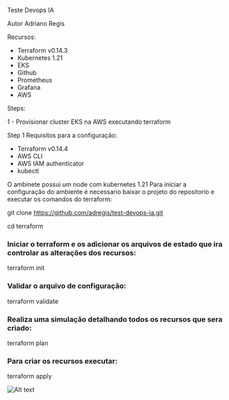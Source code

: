 Teste Devops IA 

Autor Adriano Regis

Recursos:
- Terraform v0.14.3
- Kubernetes 1.21
- EKS
- Github
- Prometheus 
- Grafana
- AWS

Steps:

1 - Provisionar cluster EKS na AWS executando terraform



Step 1
Requisitos para a configuração:
- Terraform v0.14.4
- AWS CLI
- AWS IAM authenticator
- kubectl

O ambinete possui um node com kubernetes 1.21
Para iniciar a configuração do ambiente é necessario baixar o projeto do repositorio e executar os comandos do terraform:

git clone https://github.com/adregis/test-devops-ia.git

cd terraform

### Iniciar o terraform e os adicionar os arquivos de estado que ira controlar as alterações dos recursos:
terraform init

### Validar o arquivo de configuração:
terraform validate

### Realiza uma simulação detalhando todos os recursos que sera criado:
terraform plan

### Para criar os recursos executar:
terraform apply


![Alt text](ttps://github.com/adregis/test-devops-ia/blob/main/eks1.png?raw=true "Console EKS")
